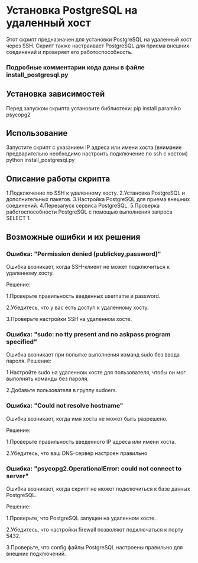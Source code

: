 # Установка PostgreSQL на удаленный хост

Этот скрипт предназначен для установки PostgreSQL на удаленный хост через SSH. 
Скрипт также настраивает PostgreSQL для приема внешних соединений и проверяет его работоспособность.
### Подробные комментарии кода даны в файле install_postgresql.py
## Установка зависимостей

Перед запуском скрипта установите библиотеки:
pip install paramiko psycopg2

## Использование
Запустите скрипт с указанием IP адреса или имени хоста (внимание предварительно необходимо настроить подключение по ssh с хостом)
python install_postgresql.py <hostname>

## Описание работы скрипта
1.Подключение по SSH к удаленному хосту.
2.Установка PostgreSQL и дополнительных пакетов.
3.Настройка PostgreSQL для приема внешних соединений.
4.Перезапуск сервиса PostgreSQL.
5.Проверка работоспособности PostgreSQL с помощью выполнения запроса SELECT 1.

## Возможные ошибки и их решения
### Ошибка: "Permission denied (publickey,password)"
  Ошибка возникает, когда SSH-клиент не может подключиться к удаленному хосту.
  
  Решение:

1.Проверьте правильность введенных username и password.

2.Убедитесь, что у вас есть доступ к удаленному хосту.

3.Проверьте настройки SSH на удаленном хосте.

### Ошибка: "sudo: no tty present and no askpass program specified"
  Ошибка возникает при попытке выполнения команд sudo без ввода пароля.
  Решение:

1.Настройте sudo на удаленном хосте для пользователя, чтобы он мог выполнять команды без пароля.

2.Добавьте пользователя в группу sudoers.

### Ошибка: "Could not resolve hostname"
 Ошибка возникает, когда имя хоста не может быть разрешено.

Решение:

1.Проверьте правильность введенного IP адреса или имени хоста.

2.Убедитесь, что ваш DNS-сервер настроен правильно

### Ошибка: "psycopg2.OperationalError: could not connect to server"
  Ошибка возникает, когда скрипт не может подключиться к базе данных PostgreSQL.
  
  Решение:

1.Проверьте, что PostgreSQL запущен на удаленном хосте.

2.Убедитесь, что настройки firewall позволяют подключаться к порту 5432.

3.Проверьте, что config файлы PostgreSQL настроены правильно для внешних подключений.


